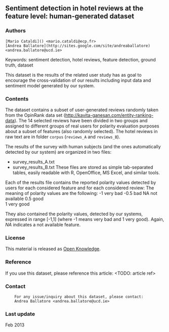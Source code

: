 Sentiment detection in hotel reviews at the feature level: human-generated dataset
---------------

### Authors
	[Mario Cataldi]() <mario.cataldi@ecp.fr>
	[Andrea Ballatore](http://sites.google.com/site/andreaballatore) <andrea.ballatore@ucd.ie>

Keywords: sentiment detection, hotel reviews, feature detection, ground truth, dataset


This dataset is the results of the related user study has as goal to encourage the cross-validation of our results including input data and sentiment model generated by our system.


### Contents

The dataset contains a subset of user-generated reviews randomly taken from the OpinRank data set (http://kavita-ganesan.com/entity-ranking-data).
The 14 selected reviews have been divided in two groups and assigned to different groups of real users for polarity evaluation purposes about a subset of features (also randomly selected).
The hotel reviews in raw text are in folder `corpus` (`reviews_A` and `reviews_B`).

The results of the survey with human subjects (and the ones automatically detected by our system) are organized in two files:
* survey_results_A.txt
* survey_results_B.txt
These files are stored as simple tab-separated tables, easily readable with R, OpenOffice, MS Excel, and similar tools.

Each of the results file contains the reported polarity values detected by users for each considered feature and for each considered review:
The meaning of polarity values are the following:
	-1		very bad
	-0.5	bad
	 NA		not available
	 0.5	good	
	 1 		very good

They also contained the polarity values, detected by our systems, expressed in range [-1,1] (where -1 means very bad and 1 very good). 
Again, *NA* indicates a not available feature.


### License

This material is released as [Open Knowledge](http://opendefinition.org/okd).

### Reference

If you use this dataset, please reference this article:
  <TODO: article ref>

### Contact
   		For any issue/inquiry about this dataset, please contact:
	    Andrea Ballatore <andrea.ballatore@ucd.ie>

### Last update

Feb 2013
